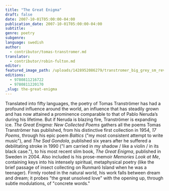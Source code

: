 ```yaml
---
title: "The Great Enigma"
draft: false
date: 2007-10-01T05:00:00-04:00
publication_date: 2007-10-01T05:00:00-04:00
subtitle:
genre: poetry
subgenre:
language: swedish
author:
  - contributor/tomas-transtromer.md
translator:
  - contributor/robin-fulton.md
editor:
featured_image_path: /uploads/1428952086279/transtromer_big_grey_sm_rev.jpg
editions:
  - 9780811216722
  - 9780811220170
_slug: the-great-enigma
---
```


Translated into fifty languages, the poetry of Tomas Tranströmer has had a profound influence around the world, an influence that has steadily grown and has now attained a prominence comparable to that of Pablo Neruda’s during his lifetime. But if Neruda is blazing fire, Tranströmer is expanding ice. _The Great Enigma: New Collected Poems_ gathers all the poems Tomas Tranströmer has published, from his distinctive first collection in 1954, _17 Poems_, through his epic poem _Baltics_ ("my most consistent attempt to write music"), and _The Sad Gondola_, published six years after he suffered a debilitating stroke in 1990 ("I am carried in my shadow / like a violin / in its black case."), to his most recent slim book, _The Great Enigma_, published in Sweden in 2004\. Also included is his prose-memoir _Memories Look at Me_, containing keys into his intensely spiritual, metaphysical poetry (like the brief passage of insect collecting on Runmarö Island when he was a teenager). Firmly rooted in the natural world, his work falls between dream and dream; it probes "the great unsolved love" with the opening up, through subtle modulations, of "concrete words."

